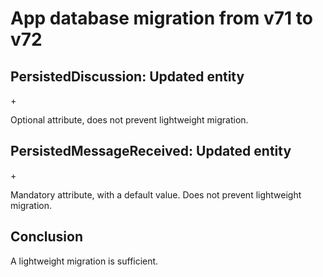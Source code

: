 # App database migration from v71 to v72

## PersistedDiscussion: Updated entity

+<attribute name="rawLocalDateWhenDiscussionRead" optional="YES" attributeType="Date" usesScalarValueType="NO"/>

Optional attribute, does not prevent lightweight migration.

## PersistedMessageReceived: Updated entity

+<attribute name="rawObvMessageSource" attributeType="Integer 16" defaultValueString="0" usesScalarValueType="YES"/>

Mandatory attribute, with a default value. Does not prevent lightweight migration.

## Conclusion

A lightweight migration is sufficient.
